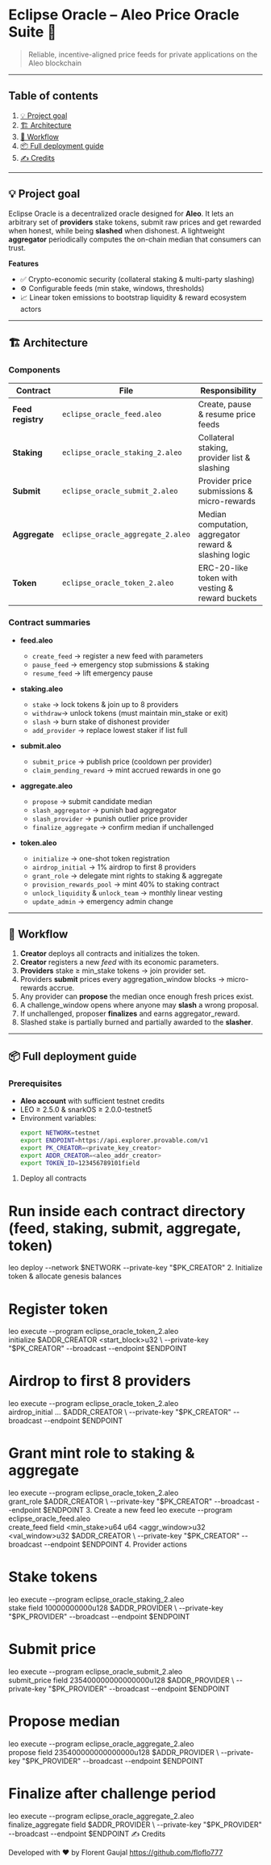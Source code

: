 # Eclipse Oracle – Aleo Price Oracle Suite 🚀

> Reliable, incentive-aligned price feeds for private applications on the Aleo blockchain

---

## Table of contents

1. [💡 Project goal](#project-goal)  
2. [🏗 Architecture](#architecture)  
3. [🔄 Workflow](#workflow)  
4. [📦 Full deployment guide](#full-deployment-guide)  
5. [✍️ Credits](#credits)

---

## 💡 Project goal

Eclipse Oracle is a decentralized oracle designed for **Aleo**. It lets an arbitrary set of **providers** stake tokens, submit raw prices and get rewarded when honest, while being **slashed** when dishonest. A lightweight **aggregator** periodically computes the on-chain median that consumers can trust.

**Features**  
- ✅ Crypto-economic security (collateral staking & multi-party slashing)  
- ⚙️ Configurable feeds (min stake, windows, thresholds)  
- 📈 Linear token emissions to bootstrap liquidity & reward ecosystem actors

---

## 🏗 Architecture

### Components

| Contract          | File                              | Responsibility                                        |
| ----------------- | --------------------------------- | ----------------------------------------------------- |
| **Feed registry** | `eclipse_oracle_feed.aleo`        | Create, pause & resume price feeds                    |
| **Staking**       | `eclipse_oracle_staking_2.aleo`   | Collateral staking, provider list & slashing          |
| **Submit**        | `eclipse_oracle_submit_2.aleo`    | Provider price submissions & micro-rewards            |
| **Aggregate**     | `eclipse_oracle_aggregate_2.aleo` | Median computation, aggregator reward & slashing logic|
| **Token**         | `eclipse_oracle_token_2.aleo`     | ERC-20-like token with vesting & reward buckets       |

### Contract summaries

- **feed.aleo**  
  - `create_feed` → register a new feed with parameters  
  - `pause_feed`  → emergency stop submissions & staking  
  - `resume_feed` → lift emergency pause  

- **staking.aleo**  
  - `stake`   → lock tokens & join up to 8 providers  
  - `withdraw`→ unlock tokens (must maintain min_stake or exit)  
  - `slash`   → burn stake of dishonest provider  
  - `add_provider` → replace lowest staker if list full  

- **submit.aleo**  
  - `submit_price` → publish price (cooldown per provider)  
  - `claim_pending_reward` → mint accrued rewards in one go  

- **aggregate.aleo**  
  - `propose`          → submit candidate median  
  - `slash_aggregator` → punish bad aggregator  
  - `slash_provider`   → punish outlier price provider  
  - `finalize_aggregate` → confirm median if unchallenged  

- **token.aleo**  
  - `initialize`           → one-shot token registration  
  - `airdrop_initial`      → 1% airdrop to first 8 providers  
  - `grant_role`           → delegate mint rights to staking & aggregate  
  - `provision_rewards_pool` → mint 40% to staking contract  
  - `unlock_liquidity` & `unlock_team` → monthly linear vesting  
  - `update_admin`         → emergency admin change  

---

## 🔄 Workflow

1. **Creator** deploys all contracts and initializes the token.  
2. **Creator** registers a new *feed* with its economic parameters.  
3. **Providers** stake ≥ min_stake tokens → join provider set.  
4. Providers **submit** prices every aggregation_window blocks → micro-rewards accrue.  
5. Any provider can **propose** the median once enough fresh prices exist.  
6. A challenge_window opens where anyone may **slash** a wrong proposal.  
7. If unchallenged, proposer **finalizes** and earns aggregator_reward.  
8. Slashed stake is partially burned and partially awarded to the **slasher**.

---

## 📦 Full deployment guide

### Prerequisites

- **Aleo account** with sufficient testnet credits  
- LEO ≥ 2.5.0 & snarkOS ≥ 2.0.0-testnet5  
- Environment variables:
  ```sh
  export NETWORK=testnet
  export ENDPOINT=https://api.explorer.provable.com/v1
  export PK_CREATOR=<private_key_creator>
  export ADDR_CREATOR=<aleo_addr_creator>
  export TOKEN_ID=123456789101field
1. Deploy all contracts
# Run inside each contract directory (feed, staking, submit, aggregate, token)
leo deploy --network $NETWORK --private-key "$PK_CREATOR"
2. Initialize token & allocate genesis balances
# Register token
leo execute --program eclipse_oracle_token_2.aleo \
           initialize $ADDR_CREATOR <start_block>u32 \
           --private-key "$PK_CREATOR" --broadcast --endpoint $ENDPOINT

# Airdrop to first 8 providers
leo execute --program eclipse_oracle_token_2.aleo \
           airdrop_initial <p0> … <p7> $ADDR_CREATOR \
           --private-key "$PK_CREATOR" --broadcast --endpoint $ENDPOINT

# Grant mint role to staking & aggregate
leo execute --program eclipse_oracle_token_2.aleo \
           grant_role $ADDR_CREATOR \
           --private-key "$PK_CREATOR" --broadcast --endpoint $ENDPOINT
3. Create a new feed
leo execute --program eclipse_oracle_feed.aleo \
           create_feed <id>field <min_stake>u64 <spread>u64 <aggr_window>u32 <val_window>u32 $ADDR_CREATOR \
           --private-key "$PK_CREATOR" --broadcast --endpoint $ENDPOINT
4. Provider actions
# Stake tokens
leo execute --program eclipse_oracle_staking_2.aleo \
           stake <id>field 10000000000u128 $ADDR_PROVIDER \
           --private-key "$PK_PROVIDER" --broadcast --endpoint $ENDPOINT

# Submit price
leo execute --program eclipse_oracle_submit_2.aleo \
           submit_price <id>field 235400000000000000u128 $ADDR_PROVIDER \
           --private-key "$PK_PROVIDER" --broadcast --endpoint $ENDPOINT

# Propose median
leo execute --program eclipse_oracle_aggregate_2.aleo \
           propose <id>field 235400000000000000u128 $ADDR_PROVIDER \
           --private-key "$PK_PROVIDER" --broadcast --endpoint $ENDPOINT

# Finalize after challenge period
leo execute --program eclipse_oracle_aggregate_2.aleo \
           finalize_aggregate <id>field $ADDR_PROVIDER \
           --private-key "$PK_PROVIDER" --broadcast --endpoint $ENDPOINT
✍️ Credits

Developed with ❤️ by Florent Gaujal
https://github.com/floflo777